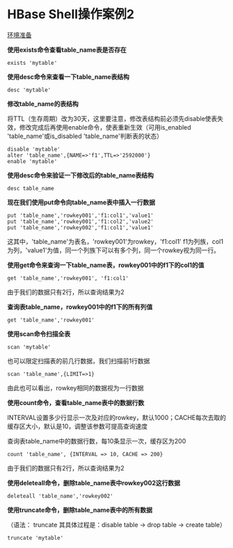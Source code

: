 # HBase Shell操作案例2

[环境准备](./setup.html)

**使用exists命令查看table_name表是否存在**

```
exists 'mytable'  
```

**使用desc命令来查看一下table_name表结构**

```
desc 'mytable'  
```

**修改table_name的表结构**

将TTL（生存周期）改为30天，这里要注意，修改表结构前必须先disable使表失效，修改完成后再使用enable命令，使表重新生效（可用is_enabled 'table_name'或is_disabled 'table_name'判断表的状态）

```
disable 'mytable'  
alter 'table_name',{NAME=>'f1',TTL=>'2592000'} 
enable 'mytable'  
```

**使用desc命令来验证一下修改后的table_name表结构**

```hbase
desc table_name
```

**现在我们使用put命令向table_name表中插入一行数据**

```
put 'table_name','rowkey001','f1:col1','value1' 
put 'table_name','rowkey001','f1:col2','value2' 
put 'table_name','rowkey002','f1:col1','value1' 
```

这其中，'table_name'为表名，'rowkey001'为rowkey，'f1:col1' f1为列族，col1为列，'value1'为值，同一个列族下可以有多个列，同一个rowkey视为同一行。

**使用get命令来查询一下table_name表，rowkey001中的f1下的col1的值**

```
get 'table_name','rowkey001', 'f1:col1' 
```

由于我们的数据只有2行，所以查询结果为2

**查询表table_name，rowkey001中的f1下的所有列值**

```
get 'table_name','rowkey001' 
```

**使用scan命令扫描全表**

```
scan 'mytable'  
```

也可以限定扫描表的前几行数据，我们扫描前1行数据

```
scan 'table_name',{LIMIT=>1} 
```

由此也可以看出，rowkey相同的数据视为一行数据

**使用count命令，查看table_name表中的数据行数**

INTERVAL设置多少行显示一次及对应的rowkey，默认1000；CACHE每次去取的缓存区大小，默认是10，调整该参数可提高查询速度

查询表table_name中的数据行数，每10条显示一次，缓存区为200

```
count 'table_name', {INTERVAL => 10, CACHE => 200} 
```

由于我们的数据只有2行，所以查询结果为2

**使用deleteall命令，删除table_name表中rowkey002这行数据**

```
deleteall 'table_name','rowkey002'
```

**使用truncate命令，删除table_name表中的所有数据**

（语法： truncate <table> 其具体过程是：disable table -> drop table -> create table）

```
truncate 'mytable'  
```

